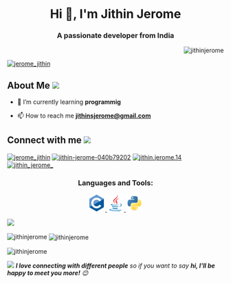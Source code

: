 <h1 align="center">Hi 👋, I'm Jithin Jerome</h1>
<h3 align="center">A passionate developer from India</h3>


<p align="right"> <img src="https://komarev.com/ghpvc/?username=jithinjerome&label=Profile%20views&color=0e75b6&style=flat" alt="jithinjerome" /> </p>
<p align="left"> <a href="https://twitter.com/jerome_jithin" target="blank"><img src="https://img.shields.io/twitter/follow/jerome_jithin?logo=twitter&style=for-the-badge" alt="jerome_jithin" /></a> </p>

<h2> About Me <img src = "https://media0.giphy.com/media/KDDpcKigbfFpnejZs6/giphy.gif?cid=ecf05e47oy6f4zjs8g1qoiystc56cu7r9tb8a1fe76e05oty&rid=giphy.gif" width = 90px></h2>

- 🌱 I’m currently learning **programmig**

- 📫 How to reach me **jithinsjerome@gmail.com**

<h2> Connect with me <img src='https://raw.githubusercontent.com/ShahriarShafin/ShahriarShafin/main/Assets/handshake.gif' width="100px"> </h2>

<p align="left">
<a href="https://twitter.com/jerome_jithin" target="blank"><img align="center" src="https://raw.githubusercontent.com/rahuldkjain/github-profile-readme-generator/master/src/images/icons/Social/twitter.svg" alt="jerome_jithin" height="30" width="40" /></a>
<a href="https://linkedin.com/in/jithin-jerome-040b79202" target="blank"><img align="center" src="https://raw.githubusercontent.com/rahuldkjain/github-profile-readme-generator/master/src/images/icons/Social/linked-in-alt.svg" alt="jithin-jerome-040b79202" height="30" width="40" /></a>
<a href="https://fb.com/jithin.jerome.14" target="blank"><img align="center" src="https://raw.githubusercontent.com/rahuldkjain/github-profile-readme-generator/master/src/images/icons/Social/facebook.svg" alt="jithin.jerome.14" height="30" width="40" /></a>
<a href="https://instagram.com/jithin_jerome" target="blank"><img align="center" src="https://raw.githubusercontent.com/rahuldkjain/github-profile-readme-generator/master/src/images/icons/Social/instagram.svg" alt="jithin_jerome_" height="30" width="40" /></a>
</p><h3 align="center">Languages and Tools:</h3>
<p align="center"> <a href="https://www.cprogramming.com/" target="_blank" rel="noreferrer"> <img src="https://raw.githubusercontent.com/devicons/devicon/master/icons/c/c-original.svg" alt="c" width="40" height="40"/> </a> <a href="https://www.java.com" target="_blank" rel="noreferrer"> <img src="https://raw.githubusercontent.com/devicons/devicon/master/icons/java/java-original.svg" alt="java" width="40" height="40"/> </a> <a href="https://www.python.org" target="_blank" rel="noreferrer"> <img src="https://raw.githubusercontent.com/devicons/devicon/master/icons/python/python-original.svg" alt="python" width="40" height="40"/> </a> </p>


![](https://img.shields.io/badge/OS-Windows-informational?style=flat&logo=data:image/svg%2bxml;base64,<BASE64_DATA>)

<p><img align="left" src="https://github-readme-stats.vercel.app/api/top-langs?username=jithinjerome&theme=nightowl&show_icons=true&locale=en&layout=demo" alt="jithinjerome" /></p>

<p>&nbsp;<img align="center" src="https://github-readme-stats.vercel.app/api?username=jithinjerome&theme=nightowl&show_icons=true&locale=en" alt="jithinjerome" /></p>

<p><img align="center" src="https://github-readme-streak-stats.herokuapp.com/?user=jithinjerome&theme=nightowl&show" alt="jithinjerome" /></p>



<img src="https://media.giphy.com/media/LnQjpWaON8nhr21vNW/giphy.gif" width="50"> <em><b>I love connecting with different people</b> so if you want to say <b>hi, I'll be happy to meet you more!</b> 😊</em>







